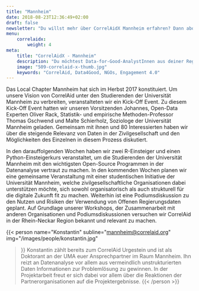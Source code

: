 ```yaml
---
title: "Mannheim"
date: 2018-08-23T12:36:49+02:00
draft: false
newsletter: "Du willst mehr über CorrelAidX Mannheim erfahren? Dann abonniere unseren Newsletter!"
menu: 
    correlaidx:
        weight: 4
meta:
    title: "CorrelAidX - Mannheim"
    description: "Du möchtest Data-for-Good-AnalystInnen aus deiner Region kennenlernen, und zusammen Daten für den guten Zweck nutzen? Mit CorrelAidX bringen wir Data for Good in deine Stadt!"
    image: "509-correlaid-x-thumb.jpg"
    keywords: "CorrelAid, Data4Good, NGOs, Engagement 4.0"
---
```




Das Local Chapter Mannheim hat sich im Herbst 2017 konstituiert. Um unsere Vision von CorrelAid unter den Studierenden der Universität Mannheim zu verbreiten, veranstalteten wir ein Kick-Off Event. Zu diesem Kick-Off Event hatten wir unseren Vorsitzenden Johannes, Open-Data Experten Oliver Rack, Statistik- und empirische Methoden-Professor Thomas Gschwend und Malte Schierholz, Soziologe der Universität Mannheim geladen. Gemeinsam mit ihnen und 80 Interessierten haben wir über die steigende Relevanz von Daten in der Zivilgesellschaft und den Möglichkeiten des Einzelnen in diesem Prozess diskutiert.

In den darauffolgenden Wochen haben wir zwei R-Einsteiger und einen Python-Einsteigerkurs veranstaltet, um die Studierenden der Universität Mannheim mit den wichtigsten Open-Source Programmen in der Datenanalyse vertraut zu machen. In den kommenden Wochen planen wir eine gemeinsame Veranstaltung mit einer studentischen Initiative der Universität Mannheim, welche zivilgesellschaftliche Organisationen dabei unterstützen möchte, sich sowohl organisatorisch als auch strukturell für die digitale Zukunft fit zu machen. Weiterhin ist eine Podiumsdiskussion zu den Nutzen und Risiken der Verwendung von Offenen Regierungsdaten geplant. Auf Grundlage unserer Workshops, der Zusammenarbeit mit anderen Organisationen und Podiumsdiskussionen versuchen wir CorrelAid in der Rhein-Neckar Region bekannt und relevant zu machen.


{{< person 
    name="Konstantin"
    subline="mannheim@correlaid.org"
    img="/images/people/konstantin.jpg"
>}}
Konstantin zählt bereits zum CorrelAid Urgestein und ist als Doktorant an der UMA euer Ansprechpartner im Raum Mannheim.
Ihn reizt an Datenanalyse vor allem aus vermeindlich unstrukturierten Daten Informationen zur Problemlösung zu gewinnen. In der Projektarbeit freut er sich dabei vor allem über die Reaktionen der Partnerorganisationen auf die Projektergebnisse.
{{< /person >}}
